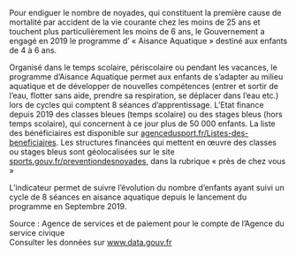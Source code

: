 <p>
  Pour endiguer le nombre de noyades, qui constituent la première cause de mortalité par accident de la vie courante chez les moins de 25 ans et touchent plus particulièrement les moins de 6 ans, le Gouvernement a engagé en 2019 le programme d’ « Aisance Aquatique » destiné aux enfants de 4 à 6 ans.

  Organisé dans le temps scolaire, périscolaire ou pendant les vacances, le programme d’Aisance Aquatique permet aux enfants de s’adapter au milieu aquatique et de développer de nouvelles compétences (entrer et sortir de l’eau, flotter sans aide, prendre sa respiration, se déplacer dans l’eau etc.) lors de cycles qui comptent 8 séances d’apprentissage.
  L’Etat finance depuis 2019 des classes bleues (temps scolaire) ou des stages bleus (hors temps scolaire), qui concernent à ce jour plus de 50 000 enfants. La liste des bénéficiaires est disponible sur <a href="https://www.agencedusport.fr/Listes-des-beneficiaires" target="_blank">agencedusport.fr/Listes-des-beneficiaires</a>.
  Les structures financées qui mettent en œuvre des classes ou stages bleus sont géolocalisées sur le site <a href="https://sports.gouv.fr/preventiondesnoyades/" target="_blank">sports.gouv.fr/preventiondesnoyades</a>, dans la rubrique « près de chez vous »

  L’indicateur permet de suivre l’évolution du nombre d’enfants ayant suivi un cycle de 8 séances en aisance aquatique depuis le lancement du programme en Septembre 2019.
</p>
<p class="font-italic body-2">
  Source : Agence de services et de paiement pour le compte de l’Agence du service civique <br> 
  Consulter les données sur <a target="_blank" href="https://www.data.gouv.fr/fr/datasets/barometre-des-resultats-de-laction-publique/">www.data.gouv.fr</a>
</p>
